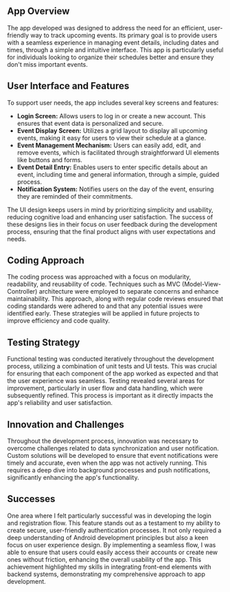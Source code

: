 ## App Overview
The app developed was designed to address the need for an efficient, user-friendly way to track upcoming events. Its primary goal is to provide users with a seamless experience in managing event details, including dates and times, through a simple and intuitive interface. This app is particularly useful for individuals looking to organize their schedules better and ensure they don't miss important events.

## User Interface and Features
To support user needs, the app includes several key screens and features:
- **Login Screen:** Allows users to log in or create a new account. This ensures that event data is personalized and secure.
- **Event Display Screen:** Utilizes a grid layout to display all upcoming events, making it easy for users to view their schedule at a glance.
- **Event Management Mechanism:** Users can easily add, edit, and remove events, which is facilitated through straightforward UI elements like buttons and forms.
- **Event Detail Entry:** Enables users to enter specific details about an event, including time and general information, through a simple, guided process.
- **Notification System:** Notifies users on the day of the event, ensuring they are reminded of their commitments.

The UI design keeps users in mind by prioritizing simplicity and usability, reducing cognitive load and enhancing user satisfaction. The success of these designs lies in their focus on user feedback during the development process, ensuring that the final product aligns with user expectations and needs.

## Coding Approach
The coding process was approached with a focus on modularity, readability, and reusability of code. Techniques such as MVC (Model-View-Controller) architecture were employed to separate concerns and enhance maintainability. This approach, along with regular code reviews ensured that coding standards were adhered to and that any potential issues were identified early. These strategies will be applied in future projects to improve efficiency and code quality.

## Testing Strategy
Functional testing was conducted iteratively throughout the development process, utilizing a combination of unit tests and UI tests. This was crucial for ensuring that each component of the app worked as expected and that the user experience was seamless. Testing revealed several areas for improvement, particularly in user flow and data handling, which were subsequently refined. This process is important as it directly impacts the app's reliability and user satisfaction.

## Innovation and Challenges
Throughout the development process, innovation was necessary to overcome challenges related to data synchronization and user notification. Custom solutions will be developed to ensure that event notifications were timely and accurate, even when the app was not actively running. This requires a deep dive into background processes and push notifications, significantly enhancing the app's functionality.

## Successes
One area where I felt particularly successful was in developing the login and registration flow. This feature stands out as a testament to my ability to create secure, user-friendly authentication processes. It not only required a deep understanding of Android development principles but also a keen focus on user experience design. By implementing a seamless flow, I was able to ensure that users could easily access their accounts or create new ones without friction, enhancing the overall usability of the app. This achievement highlighted my skills in integrating front-end elements with backend systems, demonstrating my comprehensive approach to app development.

